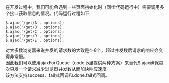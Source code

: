 在开发过程中，我们可能会遇到一些页面初始化时（同步代码运行中）需要调用多个接口获取信息的情况。代码运行过程如下<br>
```
$.ajax('/get/A', options);
$.ajax('/get/B', options);
$.ajax('/get/C', options);
$.ajax('/get/D', options);
$.ajax('/get/E', options);
```
对大多数浏览器来说并发的请求数的大致是4-8个，超过并发数后请求的响应会变得非常慢。<br>
因此我们可以使用ajaxForQueue（code.js里提供两种方案）来替代$.ajax确保每次只发一个请求减少浏览器并发数从而加快响应速度。<br>
该方法支持success、fail式回调和.done.fail式回调。
